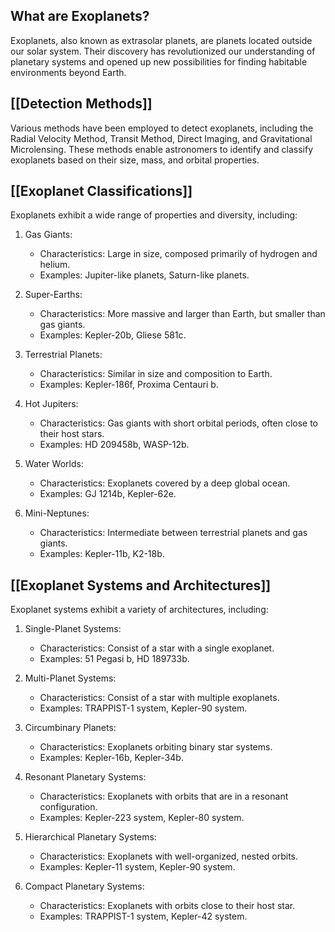 
## What are Exoplanets?

Exoplanets, also known as extrasolar planets, are planets located outside our solar system. Their discovery has revolutionized our understanding of planetary systems and opened up new possibilities for finding habitable environments beyond Earth.

## [[Detection Methods]]

Various methods have been employed to detect exoplanets, including the Radial Velocity Method, Transit Method, Direct Imaging, and Gravitational Microlensing. These methods enable astronomers to identify and classify exoplanets based on their size, mass, and orbital properties.

## [[Exoplanet Classifications]]

Exoplanets exhibit a wide range of properties and diversity, including:

1. Gas Giants:
   - Characteristics: Large in size, composed primarily of hydrogen and helium.
   - Examples: Jupiter-like planets, Saturn-like planets.

2. Super-Earths:
   - Characteristics: More massive and larger than Earth, but smaller than gas giants.
   - Examples: Kepler-20b, Gliese 581c.

3. Terrestrial Planets:
   - Characteristics: Similar in size and composition to Earth.
   - Examples: Kepler-186f, Proxima Centauri b.

4. Hot Jupiters:
   - Characteristics: Gas giants with short orbital periods, often close to their host stars.
   - Examples: HD 209458b, WASP-12b.

5. Water Worlds:
   - Characteristics: Exoplanets covered by a deep global ocean.
   - Examples: GJ 1214b, Kepler-62e.

6. Mini-Neptunes:
   - Characteristics: Intermediate between terrestrial planets and gas giants.
   - Examples: Kepler-11b, K2-18b.


## [[Exoplanet Systems and Architectures]]

Exoplanet systems exhibit a variety of architectures, including:

1. Single-Planet Systems:
   - Characteristics: Consist of a star with a single exoplanet.
   - Examples: 51 Pegasi b, HD 189733b.

2. Multi-Planet Systems:
   - Characteristics: Consist of a star with multiple exoplanets.
   - Examples: TRAPPIST-1 system, Kepler-90 system.

3. Circumbinary Planets:
   - Characteristics: Exoplanets orbiting binary star systems.
   - Examples: Kepler-16b, Kepler-34b.

4. Resonant Planetary Systems:
   - Characteristics: Exoplanets with orbits that are in a resonant configuration.
   - Examples: Kepler-223 system, Kepler-80 system.

5. Hierarchical Planetary Systems:
   - Characteristics: Exoplanets with well-organized, nested orbits.
   - Examples: Kepler-11 system, Kepler-90 system.

6. Compact Planetary Systems:
   - Characteristics: Exoplanets with orbits close to their host star.
   - Examples: TRAPPIST-1 system, Kepler-42 system.


